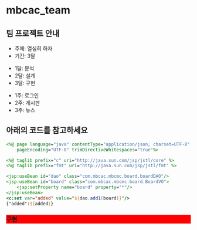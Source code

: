 # mbcac_team
## 팀 프로젝트 안내
* 주제: 열심히 하자
* 기간: 3달
 + 1달: 분석
 + 2달: 설계
 + 3달: 구현 
  - 1주: 로그인
  - 2주: 게시판
  - 3주: 뉴스

## 아래의 코드를 참고하세요
```jsp
<%@ page language="java" contentType="application/json; charset=UTF-8"
    pageEncoding="UTF-8" trimDirectiveWhitespaces="true"%>

<%@ taglib prefix="c" uri="http://java.sun.com/jsp/jstl/core" %>
<%@ taglib prefix="fmt" uri="http://java.sun.com/jsp/jstl/fmt" %>

<jsp:useBean id="dao" class="com.mbcac.mbcmc.board.boardDAO"/>
<jsp:useBean id="board" class="com.mbcac.mbcmc.board.BoardVO">
	<jsp:setProperty name="board" property="*"/>
</jsp:useBean>
<c:set var="added" value="${dao.add1(board)}"/>
{"added":${added}}
```
<h3 style="background-color:red;">구현</h3>
